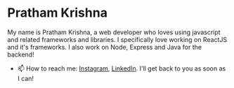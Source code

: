 # Pratham Krishna

<!--
**Prathamkrishna/Prathamkrishna** is a ✨ _special_ ✨ repository because its `README.md` (this file) appears on your GitHub profile.

Here are some ideas to get you started: -->

My name is Pratham Krishna, a web developer who loves using javascript and related frameworks and libraries. I specifically love working on ReactJS and it's frameworks. I also work on Node, Express and Java for the backend!

- 📫 How to reach me: <a href = "https://instagram.com/prathamburger">Instagram</a>, <a href = "https://www.linkedin.com/in/pratham-krishna-2a4993145/">LinkedIn</a>. I'll get back to you as soon as I can!



